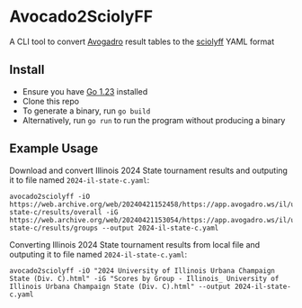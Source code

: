 Avocado2SciolyFF
================

A CLI tool to convert [Avogadro](https://avogadro.ws/) result tables to the [sciolyff](https://github.com/Duosmium/sciolyff) YAML format

## Install

- Ensure you have [Go 1.23](https://go.dev/doc/install) installed
- Clone this repo
- To generate a binary, run `go build`
- Alternatively, run `go run` to run the program without producing a binary

## Example Usage

Download and convert Illinois 2024 State tournament results and outputing it to file named `2024-il-state-c.yaml`:
```
avocado2sciolyff -iO https://web.archive.org/web/20240421152458/https://app.avogadro.ws/il/uiuc-state-c/results/overall -iG https://web.archive.org/web/20240421153054/https://app.avogadro.ws/il/uiuc-state-c/results/groups --output 2024-il-state-c.yaml
```

Converting Illinois 2024 State tournament results from local file and outputing it to file named `2024-il-state-c.yaml`:
```
avocado2sciolyff -iO "2024 University of Illinois Urbana Champaign State (Div. C).html" -iG "Scores by Group - Illinois_ University of Illinois Urbana Champaign State (Div. C).html" --output 2024-il-state-c.yaml
```
